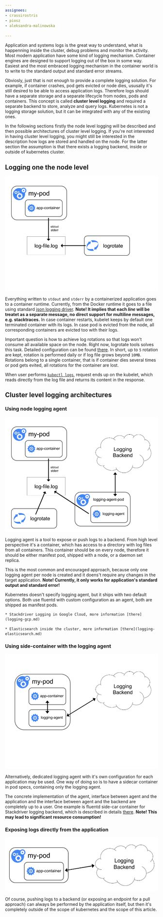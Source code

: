 ```yaml
---
assignees:
- crassirostris
- piosz
- aleksandra-malinowska

---
```


Application and systems logs is the great way to understand, what is happenning inside the cluster, debug problems and monitor the activity. Most modern application have some kind of logging mechanism. Container engines are designed to support logging out of the box in some way. Easiest and the most embraced logging mechanism in the container world is to write to the standard output and standard error streams.

Obviosly, just that is not enough to provide a complete logging solution. For example, if container crashes, pod gets evicted or node dies, ususally it's still desired to be able to access application logs. Therefore logs should have a separate storage and a separate lifecycle from nodes, pods and containers. This concept is called __cluster level logging__ and required a separate backend to store, analyze and query logs. Kubernetes is not a logging storage solution, but it can be integrated with any of the existing ones.

In the following sections firstly the node level logging will be described and then possible architectures of cluster level logging. If you're not interested in having cluster level logging, you might still be interested in the description how logs are stored and handled on the node. For the latter section the assumption is that there exists a logging backend, inside or outside of kubernetes cluster.

## Logging one the node level

![Node level logging](/images/docs/getting-started-guides/logging/logging-node-level.png)

Everything written to `stdout` and `stderr` by a containerized application goes to a container runtime. Currently, from the Docker runtime it goes to a file using standard [json logging driver](https://docs.docker.com/engine/admin/logging/overview). __Note! It implies that each _line_ will be treatet as a separate message, no direct support for multiline messages, e.g. stacktraces.__ In case container restarts, kubelet keeps by default one terminated container with its logs. In case pod is evicted from the node, all corresponding containers are evicted too with their logs.

Important question is how to achieve log rotations so that logs won't consume all available space on the node. Right now, logrotate tools solves this task. Detailed configuration can be found [there](https://github.com/kubernetes/kubernetes/blob/release-1.5/cluster/gce/gci/configure-helper.sh#L96). In short, up to `5` rotation are kept, rotation is performed daily or if log file grows beyond `10MB`. Rotations belong to a single container, that is if container dies several times or pod gets evited, all rotations for the container are lost.

When user performs [`kubectl logs`](/docs/user-guide/kubectl/kubectl_logs), request ends up on the kubelet, which reads directly from the log file and returns its content in the response.

## Cluster level logging architectures

### Using node logging agent

![Using node level logging agent](/images/docs/getting-started-guides/logging/logging-with-node-agent.png)

Logging agent is a tool to expose or push logs to a backend. From high level perspective it's a container, which has access to a directory with log files from all containers. This container should be on every node, therefore it should be either manifest pod, shipped with a node, or a daemon set replica.

This is the most common and encouraged approach, because only one logging agent per node is created and it doens't require any changes in the target application. __Note! Currently, it only works for application's standard output and standard error!__

Kubernetes doesn't specify logging agent, but it ships with two default options. Both use fluentd with custom configuration as an agent, both are shipped as manifest pods.

	* Stackdriver Logging in Google Cloud, more information [there](logging-gcp.md)

	* Elasticsearch inside the cluster, more information [there](logging-elasticsearch.md)

### Using side-container with the logging agent

![Using side-container with the logging agent](/images/docs/getting-started-guides/logging/logging-with-sidecar.png)

Alternatively, dedicated logging agent with it's own configuration for each application may be used. One way of doing so is to have a sidecar container in pod specs, containing only the logging agent.

The concrete implementation of the agent, interface between agent and the application and the interface between agent and the backend are completely up to a user. One example is fluentd side-car container for Stackdriver logging backend, which is described in details [there](https://github.com/kubernetes/contrib/tree/b70447aa59ea14468f4cd349760e45b6a0a9b15d/logging/fluentd-sidecar-gcp). __Note! This may lead to significant resource consumption!__

### Exposing logs directly from the application

![Exposing logs directly from the application](/images/docs/getting-started-guides/logging/logging-from-application.png)

Of course, pushing logs to a backend (or exposing an endpoint for a pull approach) can always be performed by the application itself, but then it's completely outside of the scope of kubernetes and the scope of this article.
